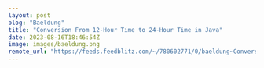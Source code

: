 ```yaml
---
layout: post
blog: "Baeldung"
title: "Conversion From 12-Hour Time to 24-Hour Time in Java"
date: 2023-08-16T18:46:54Z
image: images/baeldung.png
remote_url: "https://feeds.feedblitz.com/~/780602771/0/baeldung~Conversion-From-Hour-Time-to-Hour-Time-in-Java"
---
```

